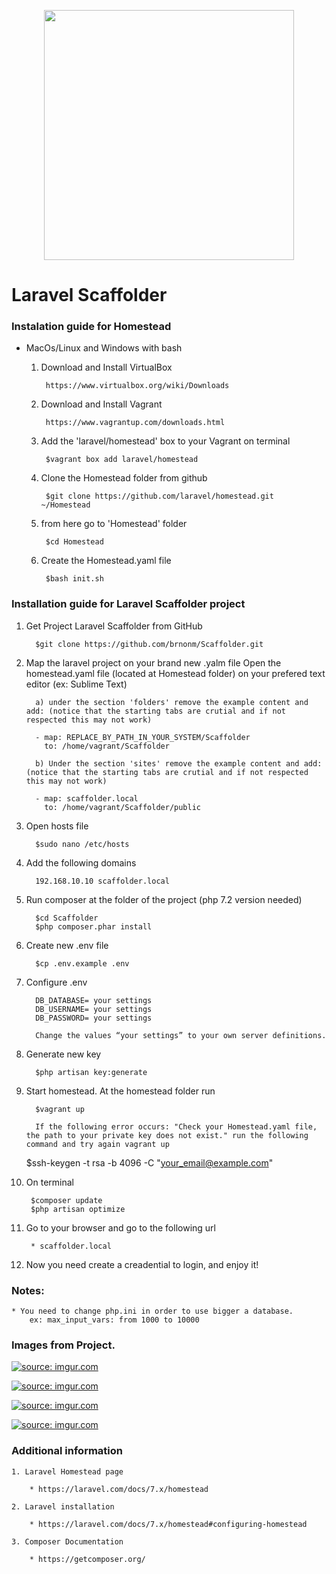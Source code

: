 <p align="center"><img src="https://res.cloudinary.com/dtfbvvkyp/image/upload/v1566331377/laravel-logolockup-cmyk-red.svg" width="400"></p>

# Laravel Scaffolder

### Instalation guide for Homestead

* MacOs/Linux and Windows with bash

    1. Download and Install  VirtualBox

            https://www.virtualbox.org/wiki/Downloads

    2. Download and Install Vagrant

            https://www.vagrantup.com/downloads.html

    3. Add the  'laravel/homestead' box to your Vagrant on terminal
	
	        $vagrant box add laravel/homestead

    4. Clone the Homestead folder from github
    
            $git clone https://github.com/laravel/homestead.git ~/Homestead
    
    5. from here go to 'Homestead' folder
	
            $cd Homestead
    
    6. Create the Homestead.yaml file

            $bash init.sh
            
            
### Installation guide for Laravel Scaffolder project
            
   1. Get Project Laravel Scaffolder from GitHub
            
            $git clone https://github.com/brnonm/Scaffolder.git
    
   2. Map the laravel project on your brand new .yalm file
        Open the homestead.yaml file (located at Homestead folder) on your prefered text editor (ex: Sublime Text)

            a) under the section 'folders' remove the example content and add: (notice that the starting tabs are crutial and if not respected this may not work)
     
            - map: REPLACE_BY_PATH_IN_YOUR_SYSTEM/Scaffolder
              to: /home/vagrant/Scaffolder

            b) Under the section 'sites' remove the example content and add: (notice that the starting tabs are crutial and if not respected this may not work)
            
            - map: scaffolder.local
              to: /home/vagrant/Scaffolder/public

   3. Open hosts file
    
            $sudo nano /etc/hosts
    
   4. Add the following domains

            192.168.10.10 scaffolder.local

   5. Run composer at the folder of the project (php 7.2 version needed)
    
            $cd Scaffolder
            $php composer.phar install
    
   6. Create new .env file

            $cp .env.example .env
            
   7. Configure .env
            
            DB_DATABASE= your settings
            DB_USERNAME= your settings
            DB_PASSWORD= your settings
            
            Change the values “your settings” to your own server definitions.
                
   8. Generate new key

            $php artisan key:generate
    
   9. Start homestead. At the homestead folder run

	        $vagrant up

            If the following error occurs: "Check your Homestead.yaml file, the path to your private key does not exist." run the following command and try again vagrant up
        $ssh-keygen -t rsa -b 4096 -C "your_email@example.com"

   10. On terminal
   
            $composer update
            $php artisan optimize 

   10. Go to your browser and go to the following url
    
            * scaffolder.local

   1. Now you need create a creadential to login, and enjoy it!
   
### Notes:
    * You need to change php.ini in order to use bigger a database. 
        ex: max_input_vars: from 1000 to 10000 
    

    
### Images from Project.
    
  <a href="https://imgur.com/3fwqKwP"><img src="https://i.imgur.com/3fwqKwP.png" title="source: imgur.com" /></a>
  
  <a href="https://imgur.com/OxtlzEV"><img src="https://i.imgur.com/OxtlzEV.png" title="source: imgur.com" /></a>      

  <a href="https://imgur.com/uhHb1cN"><img src="https://i.imgur.com/uhHb1cN.png" title="source: imgur.com" /></a>
    
  <a href="https://imgur.com/C7pcznQ"><img src="https://i.imgur.com/C7pcznQ.png" title="source: imgur.com" /></a>



### Additional information


    1. Laravel Homestead page

        * https://laravel.com/docs/7.x/homestead
    
    2. Laravel installation

        * https://laravel.com/docs/7.x/homestead#configuring-homestead

    3. Composer Documentation
        
        * https://getcomposer.org/

